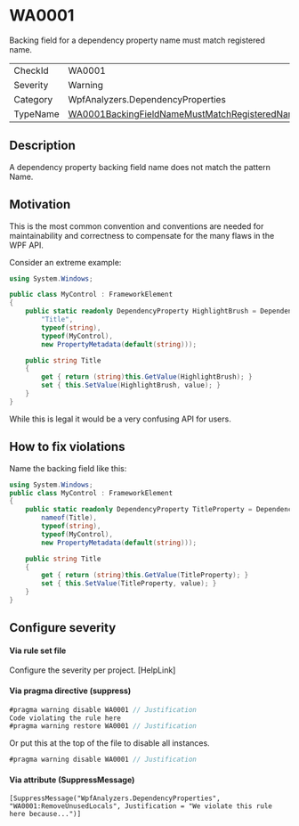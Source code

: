 ﻿# WA0001
Backing field for a dependency property name must match registered name.

<table>
<tr>
  <td>CheckId</td>
  <td>WA0001</td>
</tr>
<tr>
  <td>Severity</td>
  <td>Warning</td>
</tr>
<tr>
  <td>Category</td>
  <td>WpfAnalyzers.DependencyProperties</td>
</tr>
<tr>
  <td>TypeName</td>
  <td><a href="http://github.com/DotNetAnalyzers/WpfAnalyzers/blob/master/WpfAnalyzers.Analyzers/DependencyProperties/WA0001FieldNameMustMatchRegisteredName.cs">WA0001BackingFieldNameMustMatchRegisteredName</a></td>
</tr>
</table>

## Description

A dependency property backing field name does not match the pattern <RegisteredName>Name.

## Motivation

This is the most common convention and conventions are needed for maintainability and correctness to compensate for the many flaws in the WPF API.

Consider an extreme example:
```C#
using System.Windows;

public class MyControl : FrameworkElement
{
    public static readonly DependencyProperty HighlightBrush = DependencyProperty.Register(
        "Title",
        typeof(string),
        typeof(MyControl),
        new PropertyMetadata(default(string)));

    public string Title
    {
        get { return (string)this.GetValue(HighlightBrush); }
        set { this.SetValue(HighlightBrush, value); }
    }
}
```

While this is legal it would be a very confusing API for users.

## How to fix violations

Name the backing field like this:

```C#
using System.Windows;
public class MyControl : FrameworkElement
{
    public static readonly DependencyProperty TitleProperty = DependencyProperty.Register(
        nameof(Title),
        typeof(string),
        typeof(MyControl),
        new PropertyMetadata(default(string)));

    public string Title
    {
        get { return (string)this.GetValue(TitleProperty); }
        set { this.SetValue(TitleProperty, value); }
    }
}
```

## Configure severity

#### Via rule set file

Configure the severity per project. [HelpLink]

#### Via pragma directive (suppress)
```C#
#pragma warning disable WA0001 // Justification
Code violating the rule here
#pragma warning restore WA0001 // Justification
```

Or put this at the top of the file to disable all instances.
```C#
#pragma warning disable WA0001 // Justification
```

#### Via attribute (SuppressMessage)

`[SuppressMessage("WpfAnalyzers.DependencyProperties", "WA0001:RemoveUnusedLocals", Justification = "We violate this rule here because...")]`
